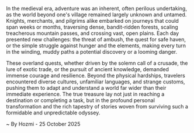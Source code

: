 
In the medieval era, adventure was an inherent, often perilous undertaking, as the world beyond one's village remained largely unknown and untamed. Knights, merchants, and pilgrims alike embarked on journeys that could span weeks or months, traversing dense, bandit-ridden forests, scaling treacherous mountain passes, and crossing vast, open plains. Each day presented new challenges: the threat of ambush, the quest for safe haven, or the simple struggle against hunger and the elements, making every turn in the winding, muddy paths a potential discovery or a looming danger.

These overland quests, whether driven by the solemn call of a crusade, the lure of exotic trade, or the pursuit of ancient knowledge, demanded immense courage and resilience. Beyond the physical hardships, travelers encountered diverse cultures, unfamiliar languages, and strange customs, pushing them to adapt and understand a world far wider than their immediate experience. The true treasure lay not just in reaching a destination or completing a task, but in the profound personal transformation and the rich tapestry of stories woven from surviving such a formidable and unpredictable odyssey.

~ By Hozmi - 25 October 2025
